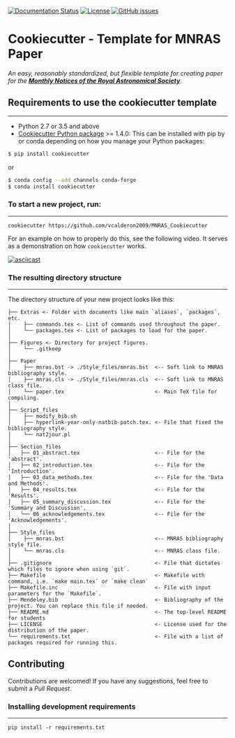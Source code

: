 [![Documentation Status](https://readthedocs.org/projects/mnras-cookiecutter/badge/?version=latest)](https://mnras-cookiecutter.readthedocs.io/en/latest/?badge=latest)
[![License](https://img.shields.io/badge/license-MIT-blue.svg)](
https://github.com/vcalderon2009/MNRAS_Cookiecutter/blob/master/LICENSE)
[![GitHub issues](https://img.shields.io/github/issues/badges/shields.svg)](
https://github.com/vcalderon2009/MNRAS_Cookiecutter)




# Cookiecutter - Template for MNRAS Paper

_An easy, reasonably standardized, but flexible template for creating paper for 
the [**Monthly Notices of the Royal Astronomical Society**](https://academic.oup.com/mnras)_.

## Requirements to use the cookiecutter template
------------------------------------------------
- Python 2.7 or 3.5 and above
- [Cookiecutter Python package](http://cookiecutter.readthedocs.org/en/latest/installation.html) >= 1.4.0: This can be installed with pip by or conda depending on how you manage your Python packages:

``` bash
$ pip install cookiecutter
```

or

``` bash
$ conda config --add channels conda-forge
$ conda install cookiecutter
```

### To start a new project, run:
------------

    cookiecutter https://github.com/vcalderon2009/MNRAS_Cookiecutter

For an example on how to properly do this, see the following video. It serves as a demonstration on how `cookiecutter` works.

[![asciicast](https://asciinema.org/a/9bgl5qh17wlop4xyxu9n9wr02.png)](https://asciinema.org/a/9bgl5qh17wlop4xyxu9n9wr02)


### The resulting directory structure
------------

The directory structure of your new project looks like this: 

```
├── Extras <- Folder with documents like main `aliases`, `packages`, etc.
│    ├── commands.tex <- List of commands used throughout the paper.
│    └── packages.tex <- List of packages to load for the paper.
│
├── Figures <- Directory for project figures.
│    └── .gitkeep
│
├── Paper
│    ├── mnras.bst -> ./Style_files/mnras.bst  <-- Soft link to MNRAS bibliography style.
│    ├── mnras.cls -> ./Style_files/mnras.cls  <-- Soft link to MNRAS class file.
│    └── paper.tex                             <- Main TeX file for compiling.
│
├── Script_files
│    ├── modify_bib.sh
│    ├── hyperlink-year-only-natbib-patch.tex. <- File that fixed the bibliography style.
│    └── nat2jour.pl
│
├── Section_files
│   ├── 01_abstract.tex                        <-- File for the 'abstract'.
│   ├── 02_introduction.tex                    <-- File for the 'Introduction'.
│   ├── 03_data_methods.tex                    <-- File for the 'Data and Methods'.
│   ├── 04_results.tex                         <-- File for the 'Results'.
│   ├── 05_summary_discussion.tex              <-- File for the 'Summary and Discussion'.
│   └── 06_acknowledgements.tex                <-- File for the 'Acknowledgements'.
│
├── Style_files
│    ├── mnras.bst                             <-- MNRAS bibliography style file.
│    └── mnras.cls                             <-- MNRAS class file.
│
├── .gitignore                                 <- File that dictates which files to ignore when using `git`.
├── Makefile                                   <- Makefile with command, i.e. `make main.tex` or `make clean`
├── Makefile.inc                               <- File with input parameters for the `Makefile`.
├── Mendeley.bib                               <- Bibliography of the project. You can replace this file if needed.
├── README.md                                  <- The top-level README for students
├── LICENSE                                    <- License used for the distribution of the paper.
└── requirements.txt                           <- File with a list of packages required for running this.
```

## Contributing

Contributions are welcomed! If you have any suggestions, feel free to submit a _Pull Request_.

### Installing development requirements
------------

    pip install -r requirements.txt
